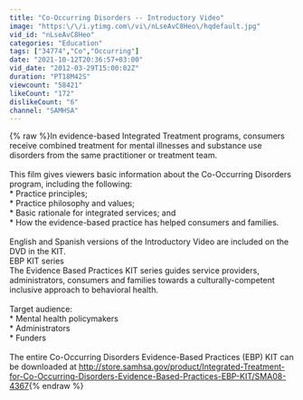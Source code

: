 ```yaml
---
title: "Co-Occurring Disorders -- Introductory Video"
image: "https:\/\/i.ytimg.com\/vi\/nLseAvC8Heo\/hqdefault.jpg"
vid_id: "nLseAvC8Heo"
categories: "Education"
tags: ["34774","Co","Occurring"]
date: "2021-10-12T20:36:57+03:00"
vid_date: "2012-03-29T15:00:02Z"
duration: "PT18M42S"
viewcount: "58421"
likeCount: "172"
dislikeCount: "6"
channel: "SAMHSA"
---
```

{% raw %}In evidence-based Integrated Treatment programs, consumers receive combined treatment for mental illnesses and substance use disorders from the same practitioner or treatment team.<br /><br />This film gives viewers basic information about the Co-Occurring Disorders program, including the following: <br />* Practice principles; <br />* Practice philosophy and values; <br />* Basic rationale for integrated services; and <br />* How the evidence-based practice has helped consumers and families. <br /><br />English and Spanish versions of the Introductory Video are included on the DVD in the KIT. <br />EBP KIT series<br />The Evidence Based Practices KIT series guides service providers, administrators, consumers and families towards a culturally-competent inclusive approach to behavioral health.<br /><br />Target audience: <br />* Mental health policymakers<br />* Administrators<br />* Funders<br /><br />The entire Co-Occurring Disorders Evidence-Based Practices (EBP) KIT can be downloaded at <a rel="nofollow" target="blank" href="http://store.samhsa.gov/product/Integrated-Treatment-for-Co-Occurring-Disorders-Evidence-Based-Practices-EBP-KIT/SMA08-4367">http://store.samhsa.gov/product/Integrated-Treatment-for-Co-Occurring-Disorders-Evidence-Based-Practices-EBP-KIT/SMA08-4367</a>{% endraw %}
